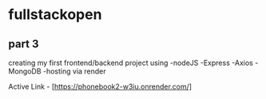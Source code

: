 # fullstackopen


## part 3
creating my first frontend/backend project using 
-nodeJS
-Express
-Axios
-MongoDB
-hosting via render

Active Link - [https://phonebook2-w3iu.onrender.com/]
